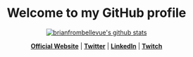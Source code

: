<!--<p>
  <a href=""><img src="" alt="brianfrombellevue Banner"></a>
</p>-->
<h1 align="center">Welcome to my GitHub profile</h1>

<p align="center">
  <a href="https://github.com/edisonlee55"><img src="https://github-readme-stats.vercel.app/api?username=brianfrombellevue&hide_border=true&show_icons=true" alt="brianfrombellevue's github stats"></a>
</p>

<p align="center">
  <strong><a href="https://www.briandoes.dev">Official Website</a></strong> |
  <strong><a href="https://twitter.com/briandoesdev">Twitter</a></strong> |
  <strong><a href="https://www.linkedin.com/in/brian-heidrich-2ab90488/">LinkedIn</a></strong> |
  <strong><a href="https://www.twitch.tv/briandoesdev">Twitch</a></strong>
</p>
